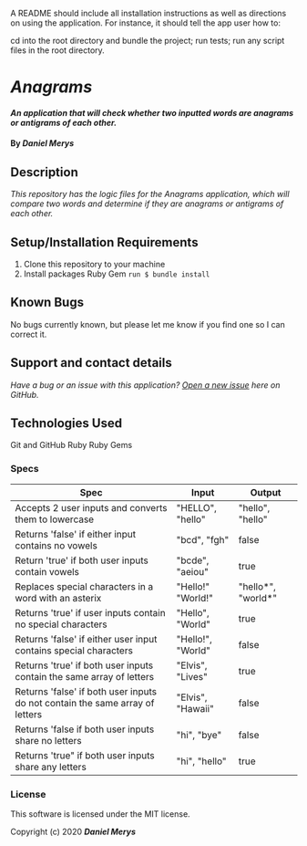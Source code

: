 A README should include all installation instructions as well as directions on using the application. For instance, it should tell the app user how to:

cd into the root directory and bundle the project;
run tests;
run any script files in the root directory.

# _Anagrams_

#### _An application that will check whether two inputted words are anagrams or antigrams of each other._

#### By _**Daniel Merys**_

## Description

_This repository has the logic files for the Anagrams application, which will compare two words and determine if they are anagrams or antigrams of each other._

## Setup/Installation Requirements

1. Clone this repository to your machine
2. Install packages Ruby Gem
`run $ bundle install`


## Known Bugs

No bugs currently known, but please let me know if you find one so I can correct it.
 
## Support and contact details

_Have a bug or an issue with this application? [Open a new issue](https://github.com/dkmerys/project-template/issues) here on GitHub._

## Technologies Used


Git and GitHub
Ruby
Ruby Gems

### Specs
| Spec                                                                         | Input             | Output             |
|------------------------------------------------------------------------------|-------------------|--------------------|
| Accepts 2 user inputs and converts them to lowercase                         | "HELLO", "hello"  | "hello", "hello"   |
| Returns 'false' if either input contains no vowels                           | "bcd", "fgh"      | false              |
| Return 'true' if both user inputs contain vowels                             | "bcde", "aeiou"   | true               |
| Replaces special characters in a word with an asterix                        | "Hello!" "World!" | "hello*", "world*" |
| Returns 'true' if user inputs contain no special characters                  | "Hello", "World"  | true               |
| Returns 'false' if either user input contains special characters             | "Hello!", "World" | false              |
| Returns 'true' if both user inputs contain the same array of letters         | "Elvis", "Lives"  | true               |
| Returns 'false' if both user inputs do not contain the same array of letters | "Elvis", "Hawaii" | false              |
| Returns 'false if both user inputs share no letters                          | "hi", "bye"       | false              |
| Returns 'true" if both user inputs share any letters                         | "hi", "hello"     | true               |



### License

This software is licensed under the MIT license.

Copyright (c) 2020 **_Daniel Merys_**